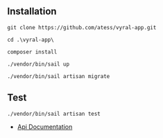 ## Installation

```
git clone https://github.com/atess/vyral-app.git
```
```
cd .\vyral-app\
```
```
composer install
```
```
./vendor/bin/sail up
```
```
./vendor/bin/sail artisan migrate
```

## Test
```
./vendor/bin/sail artisan test
```

- [Api Documentation](http://localhost:8181/docs)

